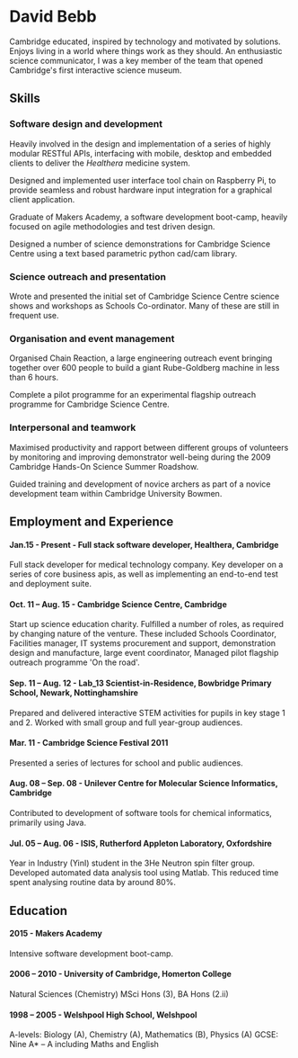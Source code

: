 David Bebb
===========================
Cambridge educated, inspired by technology and motivated by solutions. Enjoys living in a world where things work as they should. An enthusiastic science communicator, I was a key member of the team that opened Cambridge's first interactive science museum.

## Skills

### Software design and development

Heavily involved in the design and implementation of a series of highly modular RESTful APIs, interfacing with mobile, desktop and embedded clients to deliver the <em>Healthera</em> medicine system.

Designed and implemented user interface tool chain on Raspberry Pi, to provide seamless and robust hardware input integration for a graphical client application.

Graduate of Makers Academy, a software development boot-camp, heavily focused on agile methodologies and test driven design.

Designed a number of science demonstrations for Cambridge Science Centre using a text based parametric python cad/cam library.


### Science outreach and presentation
Wrote and presented the initial set of Cambridge Science Centre science shows and workshops as Schools Co-ordinator. Many of these are still in frequent use.


### Organisation and event management	 

Organised Chain Reaction, a large engineering outreach event bringing together over 600 people to build a giant Rube-Goldberg machine in less than 6 hours.

Complete a pilot programme for an experimental flagship outreach programme for Cambridge Science Centre.


### Interpersonal and teamwork 							
Maximised productivity and rapport between different groups of volunteers by monitoring and improving demonstrator well-being during the 2009 Cambridge Hands-On Science Summer Roadshow.

Guided training and development of novice archers as part of a novice development team within Cambridge University Bowmen.

## Employment and Experience

#### Jan.15 - Present - Full stack software developer, Healthera, Cambridge
Full stack developer for medical technology company. Key developer on a series of core business apis, as well as implementing an end-to-end test and deployment suite.

#### Oct. 11 – Aug. 15 - Cambridge Science Centre, Cambridge
Start up science education charity. Fulfilled a number of roles, as required by changing nature of the venture. These included Schools Coordinator, Facilities manager, IT systems procurement and support, demonstration design and manufacture, large event coordinator, Managed pilot flagship outreach programme 'On the road'.


#### Sep. 11 – Aug. 12 - Lab_13 Scientist-in-Residence, Bowbridge Primary School, Newark, Nottinghamshire
Prepared and delivered interactive STEM activities for pupils in key stage 1 and 2. Worked with small group and full year-group audiences.


#### Mar. 11 - Cambridge Science Festival 2011
Presented a series of lectures for school and public audiences.


#### Aug. 08 – Sep. 08 - Unilever Centre for Molecular Science Informatics, Cambridge
Contributed to development of software tools for chemical informatics, primarily using Java.


#### Jul. 05 – Aug. 06 - ISIS, Rutherford Appleton Laboratory, Oxfordshire
Year in Industry (YinI) student in the 3He Neutron spin filter group. Developed automated data analysis tool using Matlab. This reduced time spent analysing routine data by around 80%.


## Education

#### 2015 - Makers Academy
Intensive software development boot-camp.


#### 2006 – 2010 - University of Cambridge,	Homerton College
Natural Sciences (Chemistry) MSci Hons (3), BA Hons (2.ii)


#### 1998 – 2005 - Welshpool High School, Welshpool
A-levels: Biology (A), Chemistry (A), Mathematics (B), Physics (A)
GCSE: Nine A* – A including Maths and English
